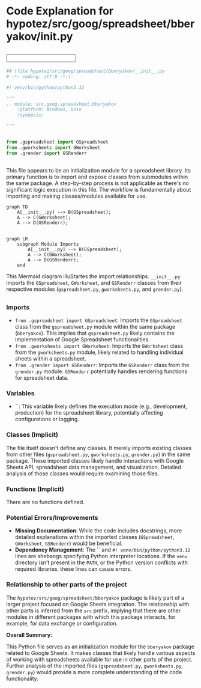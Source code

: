 # Code Explanation for hypotez/src/goog/spreadsheet/bberyakov/__init__.py

## <input code>

```python
## \file hypotez/src/goog/spreadsheet/bberyakov/__init__.py
# -*- coding: utf-8 -*-\

#! venv/bin/python/python3.12

"""
.. module: src.goog.spreadsheet.bberyakov 
	:platform: Windows, Unix
	:synopsis:

"""


from .gspreadsheet import GSpreadsheet
from .gworksheets import GWorksheet
from .grender import GSRenderr
```

## <algorithm>

This file appears to be an initialization module for a spreadsheet library.  Its primary function is to import and expose classes from submodules within the same package.  A step-by-step process is not applicable as there's no significant logic execution in this file. The workflow is fundamentally about importing and making classes/modules available for use.

```mermaid
graph TD
    A[__init__.py] --> B(GSpreadsheet);
    A --> C(GWorksheet);
    A --> D(GSRenderr);
```

## <mermaid>

```mermaid
graph LR
    subgraph Module Imports
        A[__init__.py] --> B(GSpreadsheet);
        A --> C(GWorksheet);
        A --> D(GSRenderr);
    end
```

This Mermaid diagram illuStartes the import relationships.  `__init__.py` imports the `GSpreadsheet`, `GWorksheet`, and `GSRenderr` classes from their respective modules (`gspreadsheet.py`, `gworksheets.py`, and `grender.py`).


## <explanation>

### Imports

- `from .gspreadsheet import GSpreadsheet`: Imports the `GSpreadsheet` class from the `gspreadsheet.py` module within the same package (`bberyakov`). This implies that `gspreadsheet.py` likely contains the implementation of Google Spreadsheet functionalities.
- `from .gworksheets import GWorksheet`: Imports the `GWorksheet` class from the `gworksheets.py` module, likely related to handling individual sheets within a spreadsheet.
- `from .grender import GSRenderr`: Imports the `GSRenderr` class from the `grender.py` module.  `GSRenderr` potentially handles rendering functions for spreadsheet data.


### Variables

- ``:  This variable likely defines the execution mode (e.g., development, production) for the spreadsheet library, potentially affecting configurations or logging.

### Classes (Implicit)

The file itself doesn't define any classes.  It merely imports existing classes from other files (`gspreadsheet.py`, `gworksheets.py`, `grender.py`) in the same package.  These imported classes likely handle interactions with Google Sheets API, spreadsheet data management, and visualization.  Detailed analysis of those classes would require examining those files.


### Functions (Implicit)

There are no functions defined.

### Potential Errors/Improvements

- **Missing Documentation**: While the code includes docstrings, more detailed explanations within the imported classes (`GSpreadsheet`, `GWorksheet`, `GSRenderr`) would be beneficial.
- **Dependency Management**: The `` and `#! venv/bin/python/python3.12` lines are shebangs specifying Python interpreter locations.  If the `venv` directory isn't present in the `PATH`, or the Python version conflicts with required libraries, these lines can cause errors.


### Relationship to other parts of the project

The `hypotez/src/goog/spreadsheet/bberyakov` package is likely part of a larger project focused on Google Sheets integration.  The relationship with other parts is inferred from the `src` prefix, implying that there are other modules in different packages with which this package interacts, for example, for data exchange or configuration.


**Overall Summary:**

This Python file serves as an initialization module for the `bberyakov` package related to Google Sheets.  It makes classes that likely handle various aspects of working with spreadsheets available for use in other parts of the project.  Further analysis of the imported files (`gspreadsheet.py`, `gworksheets.py`, `grender.py`) would provide a more complete understanding of the code functionality.